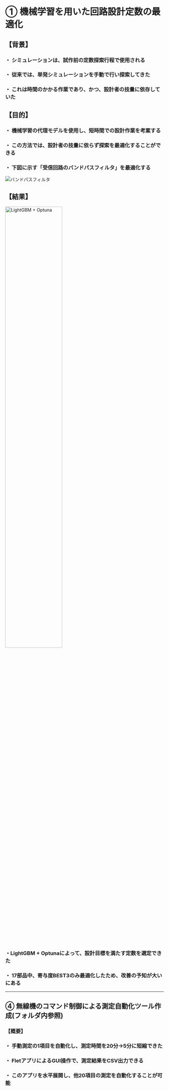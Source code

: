 # ① 機械学習を用いた回路設計定数の最適化 

## 【背景】

### ・ シミュレーションは、試作前の定数探索行程で使用される
### ・ 従来では、単発シミュレーションを手動で行い探索してきた
### ・ これは時間のかかる作業であり、かつ、設計者の技量に依存していた

## 【目的】

### ・ 機械学習の代理モデルを使用し、短時間での設計作業を考案する
### ・ この方法では、設計者の技量に依らず探索を最適化することができる
### ・ 下図に示す「受信回路のバンドパスフィルタ」を最適化する

<img src="https://github.com/yosuke999/product/blob/images/BPF2.png" alt="バンドパスフィルタ" title="バンドパスフィルタ">

## 【結果】

<img src="https://github.com/yosuke999/product/blob/images/%E8%A8%AD%E8%A8%88%E3%83%91%E3%83%A9%E3%83%A1%E3%83%BC%E3%82%BF2.png" style="width: 60%; height: auto" alt="LightGBM + Optuna" title="LightGBM + Optuna">

### ・LightGBM + Optunaによって、設計目標を満たす定数を選定できた
### ・ 17部品中、寄与度BEST3のみ最適化したため、改善の予知が大いにある

---------------------------------------

## ④ 無線機のコマンド制御による測定自動化ツール作成(フォルダ内参照)

### 【概要】

### ・ 手動測定の1項目を自動化し、測定時間を20分→5分に短縮できた
### ・ FletアプリによるGUI操作で、測定結果をCSV出力できる
### ・ このアプリを水平展開し、他20項目の測定を自動化することが可能